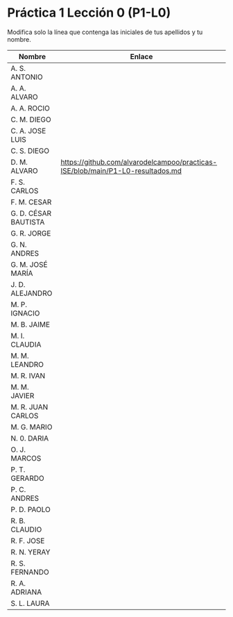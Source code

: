 # Práctica 1 Lección 0 (P1-L0)

Modifica solo la línea que contenga las iniciales de tus apellidos y tu nombre.

| Nombre       | Enlace                                                                   |
| --------------- | ---------------------------------------------------------- |
| A. S. ANTONIO | <!--enlace-->                                                           |
| A. A. ALVARO | <!--enlace-->                                                           |
| A. A. ROCIO | <!--enlace-->                                                           |
| C. M. DIEGO | <!--enlace-->                                                           |
| C. A. JOSE LUIS | <!--enlace-->                                                           |
| C. S. DIEGO | <!--enlace-->                                                           |
| D. M. ALVARO | <!--enlace--> https://github.com/alvarodelcampoo/practicas-ISE/blob/main/P1-L0-resultados.md                                                            |
| F. S. CARLOS | <!--enlace-->                                                           |
| F. M. CESAR | <!--enlace-->                                                           |
| G. D. CÉSAR BAUTISTA | <!--enlace-->                                                           |
| G. R. JORGE | <!--enlace-->                                                           |
| G. N. ANDRES | <!--enlace-->                                                           |
| G. M. JOSÉ MARÍA | <!--enlace-->                                                           |
| J. D. ALEJANDRO | <!--enlace-->                                                           |
| M. P. IGNACIO | <!--enlace-->                                                           |
| M. B. JAIME | <!--enlace-->                                                           |
| M. I. CLAUDIA | <!--enlace-->                                                           |
| M. M. LEANDRO | <!--enlace-->                                                           |
| M. R. IVAN | <!--enlace-->                                                           |
| M. M. JAVIER | <!--enlace-->                                                           |
| M. R. JUAN CARLOS | <!--enlace-->                                                           |
| M. G. MARIO | <!--enlace-->                                                           |
| N. 0. DARIA | <!--enlace-->                                                           |
| O. J. MARCOS | <!--enlace-->                                                           |
| P. T. GERARDO | <!--enlace-->                                                           |
| P. C. ANDRES | <!--enlace-->                                                           |
| P. D. PAOLO | <!--enlace-->                                                           |
| R. B. CLAUDIO | <!--enlace-->                                                           |
| R. F. JOSE | <!--enlace-->                                                           |
| R. N. YERAY | <!--enlace-->                                                           |
| R. S. FERNANDO | <!--enlace-->                                                           |
| R. A. ADRIANA | <!--enlace-->                                                           |
| S. L. LAURA | <!--enlace-->                                                           |<img width="359" height="648" alt="image" src="https://github.com/user-attachments/assets/35fdb36e-4949-4d0b-af45-8b0194d8ea54" />
